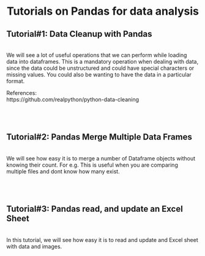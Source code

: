 <H1  align="center">Tutorials on Pandas for data analysis</H1>

<P>
<H2>Tutorial#1: Data Cleanup with Pandas</H2>
<br>
We will see a lot of useful operations that we can perform while loading data into dataframes. This is a mandatory operation when dealing with data, since the data could be unstructured and could have special characters or missing values. You could also be wanting to have the data in a particular format.
</P>


<P>
References:<br>
https://github.com/realpython/python-data-cleaning
</P>
<br><br>
<P>
<H2>Tutorial#2: Pandas Merge Multiple Data Frames</H2>
<br>
We will see how easy it is to merge a number of Dataframe objects without knowing their count.
For e.g. This is useful when you are comparing multiple files and dont know how many exist.
</P>

<br><br>
<P>
  <H2>Tutorial#3: Pandas read, and update an Excel Sheet</H2>
<br>
In this tutorial, we will see how easy it is to read and update and Excel sheet with data and images.
</P>
